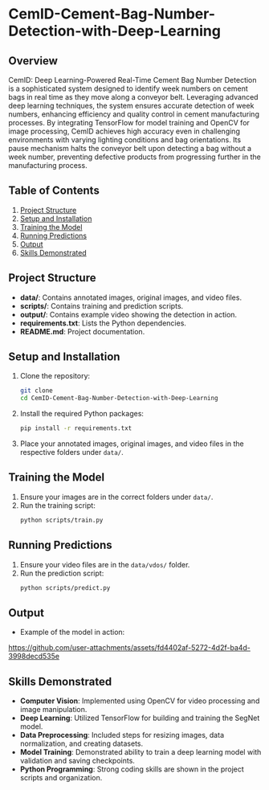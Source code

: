# CemID-Cement-Bag-Number-Detection-with-Deep-Learning

## Overview
CemID: Deep Learning-Powered Real-Time Cement Bag Number Detection is a sophisticated system designed to identify week numbers on cement bags in real time as they move along a conveyor belt. Leveraging advanced deep learning techniques, the system ensures accurate detection of week numbers, enhancing efficiency and quality control in cement manufacturing processes. By integrating TensorFlow for model training and OpenCV for image processing, CemID achieves high accuracy even in challenging environments with varying lighting conditions and bag orientations. Its pause mechanism halts the conveyor belt upon detecting a bag without a week number, preventing defective products from progressing further in the manufacturing process.



## Table of Contents
1. [Project Structure](#project-structure)
2. [Setup and Installation](#setup-and-installation)
3. [Training the Model](#training-the-model)
4. [Running Predictions](#running-predictions)
5. [Output](#output)
6. [Skills Demonstrated](#skills-demonstrated)

## Project Structure
- **data/**: Contains annotated images, original images, and video files.
- **scripts/**: Contains training and prediction scripts.
- **output/**: Contains example video showing the detection in action.
- **requirements.txt**: Lists the Python dependencies.
- **README.md**: Project documentation.

## Setup and Installation
1. Clone the repository:
    ```sh
    git clone 
    cd CemID-Cement-Bag-Number-Detection-with-Deep-Learning
    ```

2. Install the required Python packages:
    ```sh
    pip install -r requirements.txt
    ```

3. Place your annotated images, original images, and video files in the respective folders under `data/`.

## Training the Model
1. Ensure your images are in the correct folders under `data/`.
2. Run the training script:
    ```sh
    python scripts/train.py
    ```

## Running Predictions
1. Ensure your video files are in the `data/vdos/` folder.
2. Run the prediction script:
    ```sh
    python scripts/predict.py
    ```




## Output
- Example of the model in action:


https://github.com/user-attachments/assets/fd4402af-5272-4d2f-ba4d-3998decd535e


## Skills Demonstrated
- **Computer Vision**: Implemented using OpenCV for video processing and image manipulation.
- **Deep Learning**: Utilized TensorFlow for building and training the SegNet model.
- **Data Preprocessing**: Included steps for resizing images, data normalization, and creating datasets.
- **Model Training**: Demonstrated ability to train a deep learning model with validation and saving checkpoints.
- **Python Programming**: Strong coding skills are shown in the project scripts and organization.
